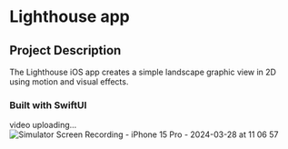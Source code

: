 # Lighthouse app

## Project Description
The Lighthouse iOS app creates a simple landscape graphic view in 2D using motion and visual effects.

### Built with SwiftUI
video uploading...
![Simulator Screen Recording - iPhone 15 Pro - 2024-03-28 at 11 06 57](https://github.com/tatiana-kn/Lighthouse/assets/123388284/5103f191-169f-4112-8278-a5c8bfcc1dc6)
